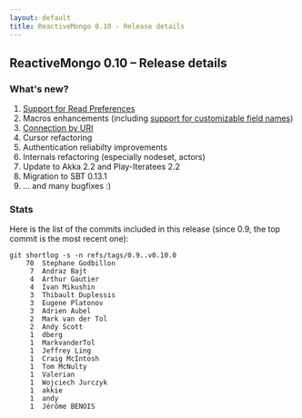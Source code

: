 ```yaml
---
layout: default
title: ReactiveMongo 0.10 - Release details
---
```


## ReactiveMongo 0.10 – Release details

### What's new?

1. [Support for Read Preferences](advanced-topics/read-preferences.html)
2. Macros enhancements (including [support for customizable field names](https://github.com/ReactiveMongo/ReactiveMongo/pull/140))
3. [Connection by URI](tutorial/connect-database.html#connect-using-mongodb-uri)
4. Cursor refactoring
5. Authentication reliabilty improvements
6. Internals refactoring (especially nodeset, actors)
7. Update to Akka 2.2 and Play-Iteratees 2.2
8. Migration to SBT 0.13.1
9. … and many bugfixes :)

### Stats

Here is the list of the commits included in this release (since 0.9, the top commit is the most recent one):

~~~
git shortlog -s -n refs/tags/0.9..v0.10.0
    70  Stephane Godbillon
     7  Andraz Bajt
     4  Arthur Gautier
     4  Ivan Mikushin
     3  Thibault Duplessis
     3  Eugene Platonov
     3  Adrien Aubel
     2  Mark van der Tol
     2  Andy Scott
     1  dberg
     1  MarkvanderTol
     1  Jeffrey Ling
     1  Craig McIntosh
     1  Tom McNulty
     1  Valerian
     1  Wojciech Jurczyk
     1  akkie
     1  andy
     1  Jérôme BENOIS
~~~
